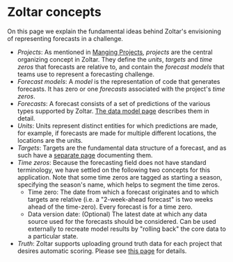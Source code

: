 # Zoltar concepts

On this page we explain the fundamental ideas behind Zoltar's envisioning of representing forecasts in a challenge.

- _Projects_: As mentioned in [Manging Projects](Projects.md), _projects_ are the central organizing concept in Zoltar. They define the _units_, _targets_ and _time zeros_ that forecasts are relative to, and contain the _forecast models_ that teams use to represent a forecasting challenge.
- _Forecast models_: A _model_ is the representation of code that generates forecasts. It has zero or one _forecasts_ associated with the project's _time zeros_.
- _Forecasts_: A forecast consists of a set of predictions of the various types supported by Zoltar. [The data model page](DataModel.md) describes them in detail.
- _Units_: Units represent distinct entities for which predictions are made, for example, if forecasts are made for multiple different locations, the locations are the units.
- _Targets_: Targets are the fundamental data structure of a forecast, and as such have a [separate page](Targets.md) documenting them.
- _Time zeros_: Because the forecasting field does not have standard terminology, we have settled on the following two concepts for this application. Note that some time zeros are tagged as starting a season, specifying the season's name, which helps to segment the time zeros.
    - Time zero: The date from which a forecast originates and to which targets are relative (i.e. a "2-week-ahead forecast" is two weeks ahead of the time-zero). Every forecast is for a time zero.
    - Data version date: (Optional) The latest date at which any data source used for the forecasts should be considered. Can be used externally to recreate model results by "rolling back" the core data to a particular state.
- _Truth_: Zoltar supports uploading ground truth data for each project that desires automatic scoring. Please see [this page](Truth.md) for details.
